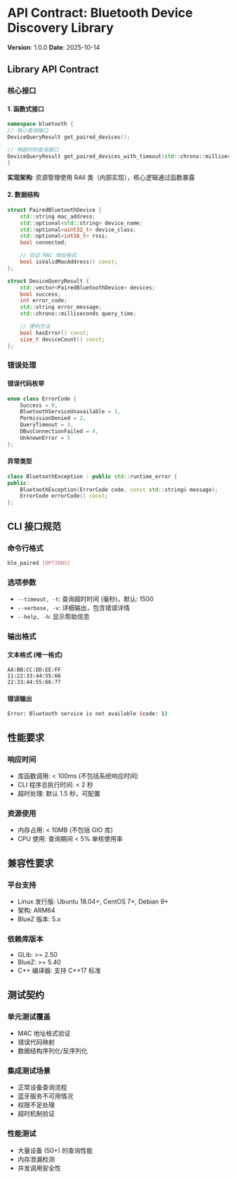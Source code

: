 # API Contract: Bluetooth Device Discovery Library

**Version**: 1.0.0
**Date**: 2025-10-14

## Library API Contract

### 核心接口

#### 1. 函数式接口

```cpp
namespace bluetooth {
// 核心查询接口
DeviceQueryResult get_paired_devices();

// 带超时的查询接口
DeviceQueryResult get_paired_devices_with_timeout(std::chrono::milliseconds timeout);
}
```

**实现架构**: 资源管理使用 RAII 类（内部实现），核心逻辑通过函数暴露

#### 2. 数据结构

```cpp
struct PairedBluetoothDevice {
    std::string mac_address;
    std::optional<std::string> device_name;
    std::optional<uint32_t> device_class;
    std::optional<int16_t> rssi;
    bool connected;

    // 验证 MAC 地址格式
    bool isValidMacAddress() const;
};

struct DeviceQueryResult {
    std::vector<PairedBluetoothDevice> devices;
    bool success;
    int error_code;
    std::string error_message;
    std::chrono::milliseconds query_time;

    // 便利方法
    bool hasError() const;
    size_t deviceCount() const;
};
```

### 错误处理

#### 错误代码枚举

```cpp
enum class ErrorCode {
    Success = 0,
    BluetoothServiceUnavailable = 1,
    PermissionDenied = 2,
    QueryTimeout = 3,
    DBusConnectionFailed = 4,
    UnknownError = 5
};
```

#### 异常类型

```cpp
class BluetoothException : public std::runtime_error {
public:
    BluetoothException(ErrorCode code, const std::string& message);
    ErrorCode errorCode() const;
};
```

## CLI 接口规范

### 命令行格式

```bash
ble_paired [OPTIONS]
```

### 选项参数

- `--timeout, -t`: 查询超时时间 (毫秒)，默认: 1500
- `--verbose, -v`: 详细输出，包含错误详情
- `--help, -h`: 显示帮助信息

### 输出格式

#### 文本格式 (唯一格式)

```
AA:BB:CC:DD:EE:FF
11:22:33:44:55:66
22:33:44:55:66:77
```

#### 错误输出

```bash
Error: Bluetooth service is not available (code: 1)
```

## 性能要求

### 响应时间

- 库函数调用: < 100ms (不包括系统响应时间)
- CLI 程序总执行时间: < 2 秒
- 超时处理: 默认 1.5 秒，可配置

### 资源使用

- 内存占用: < 10MB (不包括 GIO 库)
- CPU 使用: 查询期间 < 5% 单核使用率

## 兼容性要求

### 平台支持

- Linux 发行版: Ubuntu 18.04+, CentOS 7+, Debian 9+
- 架构: ARM64
- BlueZ 版本: 5.x

### 依赖库版本

- GLib: >= 2.50
- BlueZ: >= 5.40
- C++ 编译器: 支持 C++17 标准

## 测试契约

### 单元测试覆盖

- MAC 地址格式验证
- 错误代码映射
- 数据结构序列化/反序列化

### 集成测试场景

- 正常设备查询流程
- 蓝牙服务不可用情况
- 权限不足处理
- 超时机制验证

### 性能测试

- 大量设备 (50+) 的查询性能
- 内存泄漏检测
- 并发调用安全性
